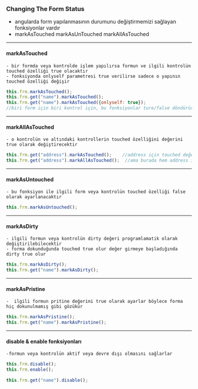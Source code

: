 ### Changing The Form Status
- angularda form yapılanmasının durumunu değiştirmemizi sağlayan fonksiyonlar vardır
- markAsTouched  markAsUnTouched  markAllAsTouched
-------------------
#### markAsTouched
    - bir formda veya kontrolde işlem yapılırsa formun ve ilgili kontrolün touched özelliği true olacaktır
    - fonksiyonda onlyself parametresi true verilirse sadece o yapının touched özelliği değişir 
```javascript
this.frm.markAsTouched();
this.frm.get("name").markAsTouched();
this.frm.get("name").markAsTouched({onlyself: true});
//biri form için biri kontrol için, bu fonksiyonlar ture/false döndürür
```
----------------------
#### markAllAsTouched
    - o kontrolün ve altındaki kontrollerin touched özelliğini değerini true olarak değiştirecektir
```javascript
this.frm.get("address").markAsTouched();    //address için touched değeri true iken country için touched değeri false dur
this.frm.get("address").markAllAsTouched();  //ama burada hem address için hem de country için touched değeri true dur
```
-----------
#### markAsUntouched
    - bu fonksiyon ile ilgili form veya kontrolün touched özelliği false olarak ayarlanacaktır
```javascript
this.frm.markAsUntouched();
```
-------------
#### markAsDirty
    - ilgili formun veya kontrolün dirty değeri programlamatik olarak değiştirilebilecektir
    - forma dokunduğunda touched true olur değer girmeye başladığında dirty true olur
```javascript
this.frm.markAsDirty();
this.frm.get("name").markAsDirty();
```
-------------------
#### markAsPristine
    -  ilgili formun pritine değerini true olarak ayarlar böylece forma hiç dokunulmamış gibi gözükür
```javascript
this.frm.markAsPristine();
this.frm.get("name").markAsPristine();
```
--------------
#### disable & enable fonksiyonları
    -formun veya kontrolün aktif veya devre dışı olmasını sağlarlar
```javascript
this.frm.disable();
this.frm.enable();

this.frm.get("name").disable();
```